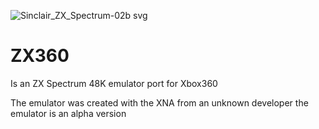 
![Sinclair_ZX_Spectrum-02b svg](https://github.com/user-attachments/assets/20c160d1-e4b4-435e-95cf-ebfce0fa1503)

# ZX360
Is an ZX Spectrum 48K emulator port for Xbox360

The emulator was created with the XNA
from an unknown developer
the emulator is an alpha version
